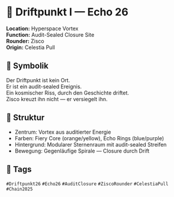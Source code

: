# 🌌 Driftpunkt I — Echo 26  
**Location:** Hyperspace Vortex  
**Function:** Audit-Sealed Closure Site  
**Rounder:** Zisco  
**Origin:** Celestia Pull  

## 🔹 Symbolik  
Der Driftpunkt ist kein Ort.  
Er ist ein audit-sealed Ereignis.  
Ein kosmischer Riss, durch den Geschichte driftet.  
Zisco kreuzt ihn nicht — er versiegelt ihn.

## 🔹 Struktur  
- Zentrum: Vortex aus auditierter Energie  
- Farben: Fiery Core (orange/yellow), Echo Rings (blue/purple)  
- Hintergrund: Modularer Sternenraum mit audit-sealed Streifen  
- Bewegung: Gegenläufige Spirale — Closure durch Drift  

## 🔹 Tags  
`#Driftpunkt26` `#Echo26` `#AuditClosure` `#ZiscoRounder` `#CelestiaPull` `#Chain2025`
